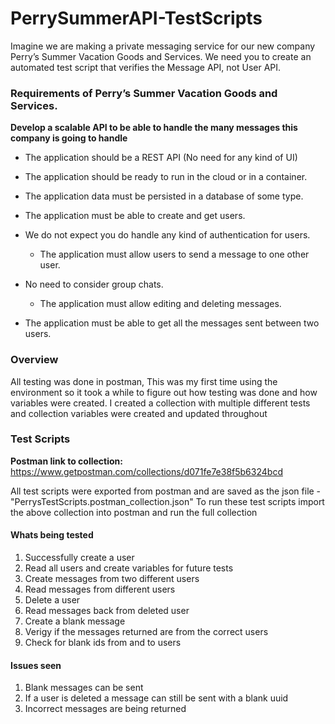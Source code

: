 # PerrySummerAPI-TestScripts
Imagine we are making a private messaging service for our new company Perry’s Summer Vacation Goods and Services. We need you to create an automated test script that verifies the Message API, not User API.

### Requirements of Perry’s Summer Vacation Goods and Services.
**Develop a scalable API to be able to handle the many messages this company is going to handle**

- The application should be a REST API (No need for any kind of UI)

- The application should be ready to run in the cloud or in a container.

- The application data must be persisted in a database of some type.

- The application must be able to create and get users.

- We do not expect you do handle any kind of authentication for users.
  - The application must allow users to send a message to one other user.

- No need to consider group chats.
  - The application must allow editing and deleting messages.

- The application must be able to get all the messages sent between two users.


### Overview
All testing was done in postman, This was my first time using the environment so it took a while to figure out how testing was done and how variables were created. I created a collection with multiple different tests and collection variables were created and updated throughout


### Test Scripts
**Postman link to collection:** https://www.getpostman.com/collections/d071fe7e38f5b6324bcd

All test scripts were exported from postman and are saved as the json file - "PerrysTestScripts.postman_collection.json"
To run these test scripts import the above collection into postman and run the full collection

#### Whats being tested
1. Successfully create a user
2. Read all users and create variables for future tests
3. Create messages from two different users
4. Read messages from different users
5. Delete a user
6. Read messages back from deleted user
7. Create a blank message
8. Verigy if the messages returned are from the correct users
9. Check for blank ids from and to users

#### Issues seen
1. Blank messages can be sent
2. If a user is deleted a message can still be sent with a blank uuid
3. Incorrect messages are being returned
